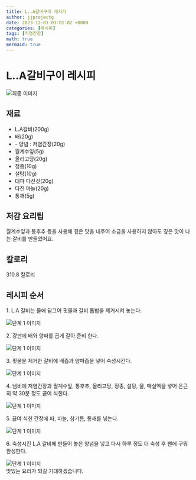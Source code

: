 ```yaml
---
title: L..A갈비구이 레시피
author: jjprojectg
date: 2023-12-01 03:01:02 +0000
categories: [레시피]
tags: [저염간장]
math: true
mermaid: true
---
```

<meta name="og:type" content="website"/>
<meta charset="UTF-8"/>
<div class="header">
  <h1>L..A갈비구이 레시피</h1>
</div>

<div class="container my-4">
  <div class="row">
    <div class="col-12 col-md-6">
      <div class="recipe-image">
        <img src="http://www.foodsafetykorea.go.kr/uploadimg/cook/10_00468_2.png" class="step-image" alt="최종 이미지"/>
      </div>
    </div>
    <div class="col-12 col-md-6">
      <div class="ingredients">
        <h2>재료</h2>
        <ul class="card">
          <li> L.A갈비(200g) </li>
          <li>  배(20g) </li>
          <li> - 양념 : 저염간장(20g) </li>
          <li>  월계수잎(5g) </li>
          <li> 올리고당(20g) </li>
          <li>  정종(10g) </li>
          <li>  설탕(10g) </li>
          <li> 대파 다진것(20g) </li>
          <li>  다진 마늘(20g) </li>
          <li> 통깨(5g) </li>
</ul>
      </div>
    </div>
    <div class="col-12 col-md-6">
      <div class="ingredients">
        <h2>저감 요리팁</h2>
        <div class="card"> 
          <p>
            월계수잎과 통후추 등을 사용해 깊은 맛을 내주어 소금을 사용하지 않아도 깊은 맛이 나는 갈비를 만들었어요.
          </p>
        </div>
      </div>
      <div class="ingredients">
        <h2>칼로리</h2>
        <div class="card"> 
          <p>
            310.8 칼로리
          </p>
        </div>
      </div>
    </div>
  </div>

  <h2 class="my-4">레시피 순서</h2>
  <div class="card recipe-card">
    <div class="card-body recipe-step">
      <p class="card-text step-description">1. L.A 갈비는 물에 담그어 핏물과 갈비
톱밥을 제거시켜 놓는다.</p>
      <img src="http://www.foodsafetykorea.go.kr/uploadimg/cook/20_00468_1.png" alt="단계 1 이미지" class="step-image"/>
    </div>
  </div>
  <div class="card recipe-card">
    <div class="card-body recipe-step">
      <p class="card-text step-description">2. 강판에 배와 양파를 곱게 갈아 준비
한다.</p>
      <img src="http://www.foodsafetykorea.go.kr/uploadimg/cook/20_00468_2.png" alt="단계 1 이미지" class="step-image"/>
    </div>
  </div>
  <div class="card recipe-card">
    <div class="card-body recipe-step">
      <p class="card-text step-description">3. 핏물을 제거한 갈비에 배즙과 양파즙을
넣어 숙성시킨다.</p>
      <img src="http://www.foodsafetykorea.go.kr/uploadimg/cook/20_00468_3.png" alt="단계 1 이미지" class="step-image"/>
    </div>
  </div>
  <div class="card recipe-card">
    <div class="card-body recipe-step">
      <p class="card-text step-description">4. 냄비에 저염간장과 월계수잎, 통후추,
올리고당, 정종, 설탕, 물, 매실액을
넣어 은근히 약 30분 정도 끓여 식힌다.</p>
      <img src="http://www.foodsafetykorea.go.kr/uploadimg/cook/20_00468_4.png" alt="단계 1 이미지" class="step-image"/>
    </div>
  </div>
  <div class="card recipe-card">
    <div class="card-body recipe-step">
      <p class="card-text step-description">5. 끓여 식힌 간장에 파, 마늘, 참기름,
통깨를 넣는다.</p>
      <img src="http://www.foodsafetykorea.go.kr/uploadimg/cook/20_00468_5.png" alt="단계 1 이미지" class="step-image"/>
    </div>
  </div>
  <div class="card recipe-card">
    <div class="card-body recipe-step">
      <p class="card-text step-description">6. 숙성시킨 L.A 갈비에 만들어 놓은
양념을 넣고 다시 하루 정도 더 숙성
후 팬에 구워 완성한다.</p>
      <img src="http://www.foodsafetykorea.go.kr/uploadimg/cook/20_00468_6.png" alt="단계 1 이미지" class="step-image"/>
    </div>
  </div>

</div>
맛있는 요리가 되길 기대하겠습니다.
